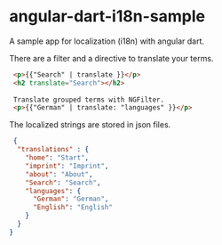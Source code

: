 angular-dart-i18n-sample
========================

A sample app for localization (i18n) with angular dart.


There are a filter and a directive to translate your terms.

```html
 <p>{{"Search" | translate }}</p>
 <h2 translate="Search"></h2>
 
 Translate grouped terms with NGFilter.
 <p>{{"German" | translate: "languages" }}</p>
```

The localized strings are stored in json files.

```json
 {
  "translations" : {
    "home": "Start",
    "imprint": "Imprint",
    "about": "About",
    "Search": "Search",
    "languages": {
      "German": "German",
      "English": "English"
    }
  }
}
```